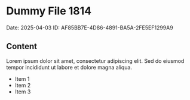 # Dummy File 1814

Date: 2025-04-03
ID: AF85BB7E-4D86-4891-BA5A-2FE5EF1299A9

## Content

Lorem ipsum dolor sit amet, consectetur adipiscing elit.
Sed do eiusmod tempor incididunt ut labore et dolore magna aliqua.

* Item 1
* Item 2
* Item 3
